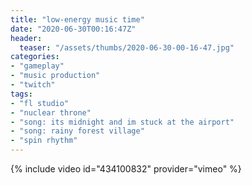 ```yaml
---
title: "low-energy music time"
date: "2020-06-30T00:16:47Z"
header:
  teaser: "/assets/thumbs/2020-06-30-00-16-47.jpg"
categories:
- "gameplay"
- "music production"
- "twitch"
tags:
- "fl studio"
- "nuclear throne"
- "song: its midnight and im stuck at the airport"
- "song: rainy forest village"
- "spin rhythm"
---
```

{% include video id="434100832" provider="vimeo" %}

